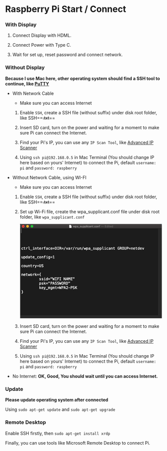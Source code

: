 # Raspberry Pi Start / Connect

### With Display

1. Connect Display with HDML.

2. Connect Power with Type C.

3. Wait for set up, reset password and connect network.

### Without Display

**Because I use Mac here, other operating system should find a SSH tool to continue, like [PuTTY](https://www.putty.org)**

* With Network Cable
    * Make sure you can access Internet

    1. Enable `SSH`, create a SSH file (without suffix) under disk root folder, like SSH==~~.txt~~==
    
    2. Insert SD card, turn on the power and waiting for a moment to make sure Pi can connect the Internet.
    
    3. Find your  Pi's IP, you can use any `IP Scan Tool`, like [Advanced IP Scanner](https://www.advanced-ip-scanner.com)
    
    4. Using `ssh pi@192.168.0.5` in Mac Terminal (You should change IP here based on yours' Internet) to connect the Pi, default `username: pi` and `password: raspberry`

* Without Network Cable, using WI-FI
    
    * Make sure you can access Internet
    
    1. Enable `SSH`, create a SSH file (without suffix) under disk root folder, like SSH==~~.txt~~==
    
    2. Set up Wi-Fi file, create the wpa_supplicant.conf file under disk root folder, like `wpa_supplicant.conf`

        ![1](media/1.png)

    3. Insert SD card, turn on the power and waiting for a moment to make sure Pi can connect the Internet.
    
    4. Find your  Pi's IP, you can use any `IP Scan Tool`, like [Advanced IP Scanner](https://www.advanced-ip-scanner.com)
    
    5. Using `ssh pi@192.168.0.5` in Mac Terminal (You should change IP here based on yours' Internet) to connect the Pi, default `username: pi` and `password: raspberry`

* No Internet: **OK, Good, You should wait until you can access Internet.**

### Update

**Please update operating system after connected**

Using `sudo apt-get update` and `sudo apt-get upgrade`

### Remote Desktop

Enable SSH firstly, then `sudo apt-get install xrdp`

Finally, you can use tools like Microsoft Remote Desktop to connect Pi.